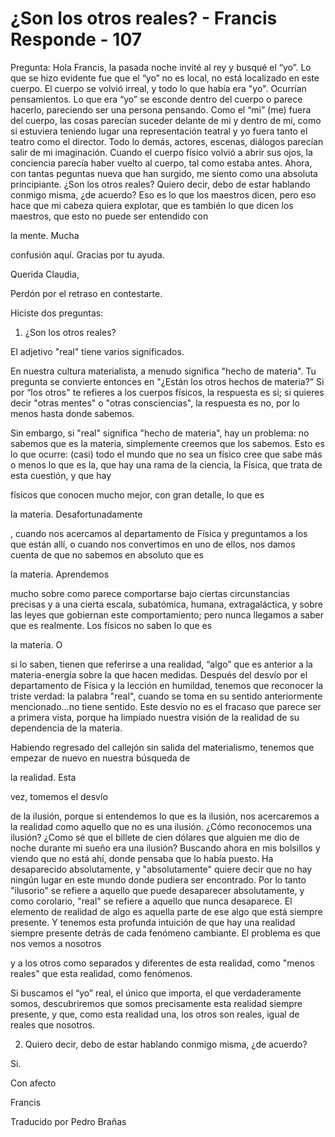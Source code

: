 # ¿Son los otros reales? - Francis Responde - 107

Pregunta: Hola Francis, la pasada noche invité al rey y busqué el “yo”. Lo que se hizo evidente fue que el “yo” no es local, no está localizado en este cuerpo. El cuerpo se volvió irreal, y todo lo que había era "yo". Ocurrían pensamientos. Lo que era “yo” se esconde dentro del cuerpo o parece hacerlo, pareciendo ser una persona pensando. Como el “mi” (me) fuera del cuerpo, las cosas parecían suceder delante de mi y dentro de mi, como si estuviera teniendo lugar una representación teatral y yo fuera tanto el teatro como el director. Todo lo demás, actores, escenas, diálogos parecían salir de mi imaginación. Cuando el cuerpo físico volvió a abrir sus ojos, la conciencia parecía haber vuelto al cuerpo, tal como estaba antes. Ahora, con tantas peguntas nueva que han surgido, me siento como una absoluta principiante. ¿Son los otros reales? Quiero decir, debo de estar hablando conmigo misma, ¿de acuerdo? Eso es lo que los maestros dicen, pero eso hace que mi cabeza quiera explotar, que es también lo que dicen los maestros, que esto no puede ser entendido con 

la mente. Mucha

 confusión aquí. Gracias por tu ayuda.

Querida Claudia,

Perdón por el retraso en contestarte.

Hiciste dos preguntas:

1. ¿Son los otros reales? 

El adjetivo "real" tiene varios significados. 

En nuestra cultura materialista, a menudo significa "hecho de materia". Tu pregunta se convierte entonces en "¿Están los otros hechos de materia?” Si por “los otros" te refieres a los cuerpos físicos, la respuesta es si; si quieres decir "otras mentes" o "otras consciencias", la respuesta es no, por lo menos hasta donde sabemos.

Sin embargo, si "real" significa "hecho de materia", hay un problema: no sabemos que es la materia, simplemente creemos que los sabemos. Esto es lo que ocurre: (casi) todo el mundo que no sea un físico cree que sabe más o menos lo que es la, que hay una rama de la ciencia, la Física, que trata de esta cuestión, y que hay

físicos que conocen mucho mejor, con gran detalle, lo que es 

la materia. Desafortunadamente

, cuando nos acercamos al departamento de Física y preguntamos a los que están allí, o cuando nos convertimos en uno de ellos, nos damos cuenta de que no sabemos en absoluto que es 

la materia. Aprendemos

 mucho sobre como parece comportarse bajo ciertas circunstancias precisas y a una cierta escala, subatómica, humana, extragaláctica, y sobre las leyes que gobiernan este comportamiento; pero nunca llegamos a saber que es realmente. Los físicos no saben lo que es 

la materia. O

 si lo saben, tienen que referirse a una realidad, “algo” que es anterior a la materia-energía sobre la que hacen medidas. Después del desvío por el departamento de Física y la lección en humildad, tenemos que reconocer la triste verdad: la palabra "real", cuando se toma en su sentido anteriormente mencionado…no tiene sentido. Este desvío no es el fracaso que parece ser a primera vista, porque ha limpiado nuestra visión de la realidad de su dependencia de la materia.

Habiendo regresado del callejón sin salida del materialismo, tenemos que empezar de nuevo en nuestra búsqueda de 

la realidad. Esta

 vez, tomemos el desvío

de la ilusión, porque si entendemos lo que es la ilusión, nos acercaremos a la realidad como aquello que no es una ilusión. ¿Cómo reconocemos una ilusión? ¿Como sé que el billete de cien dólares que alguien me dio de noche durante mi sueño era una ilusión? Buscando ahora en mis bolsillos y viendo que no está ahí, donde pensaba que lo había puesto. Ha desaparecido absolutamente, y "absolutamente" quiere decir que no hay ningún lugar en este mundo donde pudiera ser encontrado. Por lo tanto "ilusorio" se refiere a aquello que puede desaparecer absolutamente, y como corolario, "real" se refiere a aquello que nunca desaparece. El elemento de realidad de algo es aquella parte de ese algo que está siempre presente. Y tenemos esta profunda intuición de que hay una realidad siempre presente detrás de cada fenómeno cambiante. El problema es que nos vemos a nosotros

y a los otros como separados y diferentes de esta realidad, como "menos reales" que esta realidad, como fenómenos. 

Si buscamos el “yo” real, el único que importa, el que verdaderamente somos, descubriremos que somos precisamente esta realidad siempre presente, y que, como esta realidad una, los otros son reales, igual de reales que nosotros.

2. Quiero decir, debo de estar hablando conmigo misma, ¿de acuerdo?

Si.

Con afecto

Francis

Traducido por Pedro Brañas

